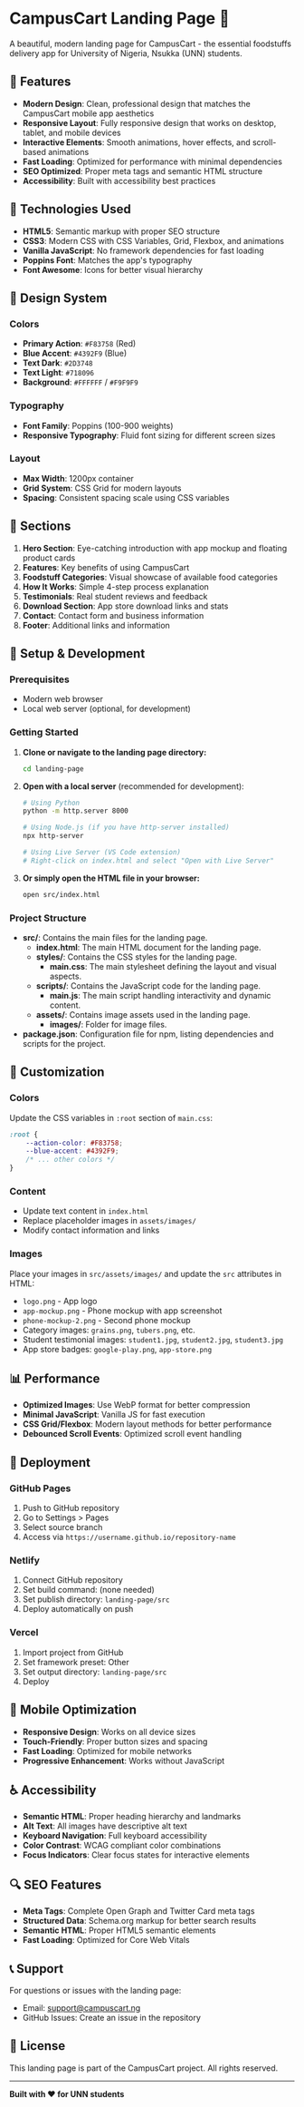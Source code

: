 # CampusCart Landing Page 🛒

A beautiful, modern landing page for CampusCart - the essential foodstuffs delivery app for University of Nigeria, Nsukka (UNN) students.

## 🎨 Features

- **Modern Design**: Clean, professional design that matches the CampusCart mobile app aesthetics
- **Responsive Layout**: Fully responsive design that works on desktop, tablet, and mobile devices
- **Interactive Elements**: Smooth animations, hover effects, and scroll-based animations
- **Fast Loading**: Optimized for performance with minimal dependencies
- **SEO Optimized**: Proper meta tags and semantic HTML structure
- **Accessibility**: Built with accessibility best practices

## 🚀 Technologies Used

- **HTML5**: Semantic markup with proper SEO structure
- **CSS3**: Modern CSS with CSS Variables, Grid, Flexbox, and animations
- **Vanilla JavaScript**: No framework dependencies for fast loading
- **Poppins Font**: Matches the app's typography
- **Font Awesome**: Icons for better visual hierarchy

## 🎯 Design System

### Colors
- **Primary Action**: `#F83758` (Red)
- **Blue Accent**: `#4392F9` (Blue)
- **Text Dark**: `#2D3748`
- **Text Light**: `#718096`
- **Background**: `#FFFFFF` / `#F9F9F9`

### Typography
- **Font Family**: Poppins (100-900 weights)
- **Responsive Typography**: Fluid font sizing for different screen sizes

### Layout
- **Max Width**: 1200px container
- **Grid System**: CSS Grid for modern layouts
- **Spacing**: Consistent spacing scale using CSS variables

## 📱 Sections

1. **Hero Section**: Eye-catching introduction with app mockup and floating product cards
2. **Features**: Key benefits of using CampusCart
3. **Foodstuff Categories**: Visual showcase of available food categories
4. **How It Works**: Simple 4-step process explanation
5. **Testimonials**: Real student reviews and feedback
6. **Download Section**: App store download links and stats
7. **Contact**: Contact form and business information
8. **Footer**: Additional links and information

## 🔧 Setup & Development

### Prerequisites
- Modern web browser
- Local web server (optional, for development)

### Getting Started

1. **Clone or navigate to the landing page directory:**
   ```bash
   cd landing-page
   ```

2. **Open with a local server** (recommended for development):
   ```bash
   # Using Python
   python -m http.server 8000
   
   # Using Node.js (if you have http-server installed)
   npx http-server
   
   # Using Live Server (VS Code extension)
   # Right-click on index.html and select "Open with Live Server"
   ```

3. **Or simply open the HTML file in your browser:**
   ```bash
   open src/index.html
   ```

### Project Structure

- **src/**: Contains the main files for the landing page.
  - **index.html**: The main HTML document for the landing page.
  - **styles/**: Contains the CSS styles for the landing page.
    - **main.css**: The main stylesheet defining the layout and visual aspects.
  - **scripts/**: Contains the JavaScript code for the landing page.
    - **main.js**: The main script handling interactivity and dynamic content.
  - **assets/**: Contains image assets used in the landing page.
    - **images/**: Folder for image files.
- **package.json**: Configuration file for npm, listing dependencies and scripts for the project.

## 🎨 Customization

### Colors
Update the CSS variables in `:root` section of `main.css`:
```css
:root {
    --action-color: #F83758;
    --blue-accent: #4392F9;
    /* ... other colors */
}
```

### Content
- Update text content in `index.html`
- Replace placeholder images in `assets/images/`
- Modify contact information and links

### Images
Place your images in `src/assets/images/` and update the `src` attributes in HTML:
- `logo.png` - App logo
- `app-mockup.png` - Phone mockup with app screenshot
- `phone-mockup-2.png` - Second phone mockup
- Category images: `grains.png`, `tubers.png`, etc.
- Student testimonial images: `student1.jpg`, `student2.jpg`, `student3.jpg`
- App store badges: `google-play.png`, `app-store.png`

## 📊 Performance

- **Optimized Images**: Use WebP format for better compression
- **Minimal JavaScript**: Vanilla JS for fast execution
- **CSS Grid/Flexbox**: Modern layout methods for better performance
- **Debounced Scroll Events**: Optimized scroll event handling

## 🚀 Deployment

### GitHub Pages
1. Push to GitHub repository
2. Go to Settings > Pages
3. Select source branch
4. Access via `https://username.github.io/repository-name`

### Netlify
1. Connect GitHub repository
2. Set build command: (none needed)
3. Set publish directory: `landing-page/src`
4. Deploy automatically on push

### Vercel
1. Import project from GitHub
2. Set framework preset: Other
3. Set output directory: `landing-page/src`
4. Deploy

## 📱 Mobile Optimization

- **Responsive Design**: Works on all device sizes
- **Touch-Friendly**: Proper button sizes and spacing
- **Fast Loading**: Optimized for mobile networks
- **Progressive Enhancement**: Works without JavaScript

## ♿ Accessibility

- **Semantic HTML**: Proper heading hierarchy and landmarks
- **Alt Text**: All images have descriptive alt text
- **Keyboard Navigation**: Full keyboard accessibility
- **Color Contrast**: WCAG compliant color combinations
- **Focus Indicators**: Clear focus states for interactive elements

## 🔍 SEO Features

- **Meta Tags**: Complete Open Graph and Twitter Card meta tags
- **Structured Data**: Schema.org markup for better search results
- **Semantic HTML**: Proper HTML5 semantic elements
- **Fast Loading**: Optimized for Core Web Vitals

## 📞 Support

For questions or issues with the landing page:
- Email: support@campuscart.ng
- GitHub Issues: Create an issue in the repository

## 📄 License

This landing page is part of the CampusCart project. All rights reserved.

---

**Built with ❤️ for UNN students**